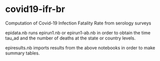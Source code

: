 # covid19-ifr-br
Computation of Covid-19 Infection Fatality Rate from serology surveys


epidata.nb runs epirun1.nb or epirun1-ab.nb in order to obtain the time tau_ad and the number of deaths at the state or country levels.

epiresults.nb imports results from the above notebooks in order to make summary tables.